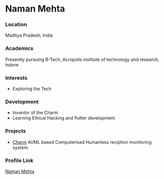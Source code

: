 # Naman Mehta

### Location

Madhya Pradesh, India

### Academics

Presently pursuing B-Tech, Acropolis institute of technology and research, Indore

### Interests

- Exploring the Tech

### Development

- Inventor of the Charm
- Learning Ethical Hacking and flutter development

### Projects

- [Charm](https://github.com/naman1102/charmbot_flask) AI/ML based Computerised Humanless reciption monitoring system.

### Profile Link

[Naman Mehta](https://github.com/naman1102)
